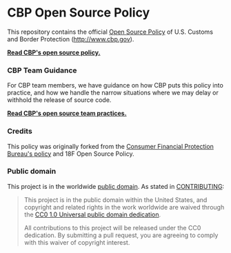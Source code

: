 # CBP Open Source Policy

This repository contains the official [Open Source Policy](policy.md) of U.S. Customs and Border Protection (http://www.cbp.gov).

**[Read CBP's open source policy.](policy.md)**

### CBP Team Guidance

For CBP team members, we have guidance on how CBP puts this policy into practice, and how we handle the narrow situations where we may delay or withhold the release of source code.

**[Read CBP's open source team practices.](practice.md)**

### Credits

This policy was originally forked from the [Consumer Financial Protection Bureau's policy](https://github.com/cfpb/source-code-policy) and 18F Open Source Policy. 

### Public domain

This project is in the worldwide [public domain](LICENSE.md). As stated in [CONTRIBUTING](CONTRIBUTING.md):

> This project is in the public domain within the United States, and copyright and related rights in the work worldwide are waived through the [CC0 1.0 Universal public domain dedication](https://creativecommons.org/publicdomain/zero/1.0/).
>
> All contributions to this project will be released under the CC0 dedication. By submitting a pull request, you are agreeing to comply with this waiver of copyright interest.
